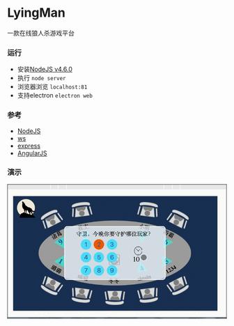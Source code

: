 # LyingMan
一款在线狼人杀游戏平台
### 运行
- 安装[NodeJS v4.6.0](https://nodejs.org/en/)
- 执行 `node server`
- 浏览器浏览 `localhost:81`
- 支持electron `electron web`

### 参考
- [NodeJS](https://nodejs.org/dist/latest-v4.x/docs/api/)
- [ws](https://github.com/websockets/ws)
- [express](http://www.expressjs.com.cn/)
- [AngularJS](https://docs.angularjs.org/api)

### 演示
![show](show.gif)